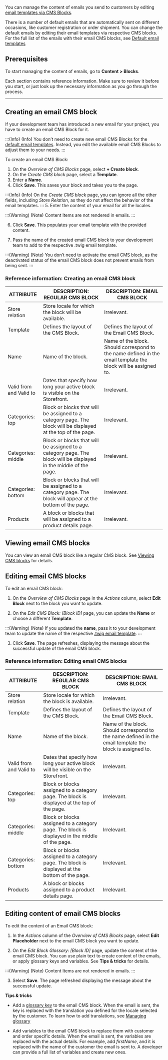 You can manage the content of emails you send to customers by editing [email templates via CMS Blocks](https://documentation.spryker.com/2021080/docs/email-as-a-cms-block-feature-overview). 

There is a number of default emails that are automatically sent on different occasions, like customer registration or order shipment. You can change the default emails by editing their email templates via respective CMS blocks. For the full list of the emails with their email CMS blocks, see [Default email templates](https://documentation.spryker.com/2021080/docs/email-as-a-cms-block-feature-overview#default-email-templates) 

## Prerequisites

To start managing the content of emails, go to **Content > Blocks**.

Each section contains reference information. Make sure to review it before you start, or just look up the necessary information as you go through the process.

---

## Creating an email CMS block
If your development team has introduced a new email for your project, you have to create an email CMS Block for it.

:::(Info) (Info)
You don’t need to create new email CMS Blocks for the [default email templates](https://documentation.spryker.com/2021080/docs/email-as-a-cms-block-feature-overview#default-email-templates). Instead, you edit the available email CMS Blocks to adjust them to your needs.
:::

To create an email CMS Block:

1. On the *Overview of CMS Blocks* page, select **+ Create block**. 
2. On the *Create CMS block* page, select a **Template**.
3. Enter a **Name**.
4. Click **Save**. This saves your block and takes you to the page.

:::(Info) (Info)
On the *Create CMS block* page, you can ignore all the other fields, including *Store Relation*, as they do not affect the behavior of the email templates.
:::
5. Enter the content of your email for all the locales. 

:::(Warning) (Note)
Content Items are not rendered in emails.
:::

6. Click **Save**. This populates your email template with the provided content.

7. Pass the name of the created email CMS block to your development team to add to the respective .twig email template.

:::(Warning) (Note)
You don’t need to activate the email CMS block, as the deactivated status of the email CMS block does not prevent emails from being sent. 
:::

### Reference information: Creating an email CMS block

| ATTRIBUTE  | DESCRIPTION: REGULAR CMS BLOCK | DESCRIPTION: EMAIL CMS BLOCK |
| --- | --- | --- |
| Store relation |  Store locale for which the block will be available. | Irrelevant. |
| Template | Defines the layout of the CMS Block. | Defines the layout of the Email CMS Block.
| Name | Name of the block. | Name of the block. Should correspond to the name defined in the email template the block will be assigned to. |
| Valid from and Valid to | Dates that specify how long your active block is visible on the Storefront. | Irrelevant. |
| Categories: top | Block or blocks that will be assigned to a category page.  The block will be displayed at the top of the page. | Irrelevant. |
| Categories: middle |  Block or blocks that will be assigned to a category page. The block will be displayed in the middle of the page. | Irrelevant. |
| Categories: bottom | Block or blocks that will be assigned to a category page. The block will appear at the bottom of the page. | Irrelevant. |
| Products | A block or blocks that will be assigned to a product details page. | Irrelevant. |

## Viewing email CMS blocks
You can view an email CMS block like a regular CMS block. See [Viewing CMS blocks](https://documentation.spryker.com/2021080/docs/managing-cms-blocks#viewing-cms-blocks) for details.

## Editing email CMS blocks

To edit an email CMS block:

1. On the *Overview of CMS Blocks* page in the *Actions* column, select **Edit Block** next to the block you want to update.

2. On the *Edit CMS Block: [Block ID]* page, you can update the **Name** or choose a different **Template**.

:::(Warning) (Note)
If you updated the **name**, pass it to your development team to update the name of the respective [.twig email template](https://documentation.spryker.com/2021080/docs/en/email-as-a-cms-block-feature-overview#cms-block-email-template). 
:::

3. Click **Save**.
The page refreshes, displaying the message about the successful update of the email CMS block.


### Reference information: Editing email CMS blocks

| ATTRIBUTE  | DESCRIPTION: REGULAR CMS BLOCK | DESCRIPTION: EMAIL CMS BLOCK |
| --- | --- | --- |
| Store relation |  Store locale for which the block is available. | Irrelevant. |
| Template | Defines the layout of the CMS Block. | Defines the layout of the Email CMS Block.
| Name | Name of the block. | Name of the block. Should correspond to the name defined in the email template the block is assigned to. |
| Valid from and Valid to | Dates that specify how long your active block will be visible on the Storefront. | Irrelevant. |
| Categories: top | Block or blocks assigned to a category page.  The block is displayed at the top of the page. | Irrelevant. |
| Categories: middle |  Block or blocks assigned to a category page. The block is displayed in the middle of the page. | Irrelevant. |
| Categories: bottom | Block or blocks assigned to a category page. The block is displayed at the bottom of the page. | Irrelevant. |
| Products | A block or blocks assigned to a product details page. | Irrelevant. |


## Editing content of email CMS blocks

To edit the content of an Email CMS block:

1. In the *Actions* column of the *Overview of CMS Blocks* page, select **Edit Placeholder** next to the email CMS block you want to update.

2. On the *Edit Block Glossary: [Block ID]* page, update the content of the email CMS block. You can use plain text to create content of the emails, or apply glossary keys and variables. See **Tips & tricks** for details.

:::(Warning) (Note)
Content Items are not rendered in emails.
:::

3. Select **Save**. 
The page refreshed displaying the message about the successful update. 


**Tips & tricks**

* Add a [glossary key](https://documentation.spryker.com/2021080/docs/en/glossary-creation) to the email CMS block. When the email is sent, the key is replaced with the translation you defined for the locale selected by the customer. To learn how to add translations, see [Managing glossary](https://documentation.spryker.com/2021080/docs/managing-glossary#managing-glossary)

* Add variables to the email CMS block to replace them with customer and order specific details. When the email is sent, the variables are replaced with the actual details. For example, add *firstName*, and it is replaced with the name of the customer the email is sent to. A developer can provide a full list of variables and create new ones.